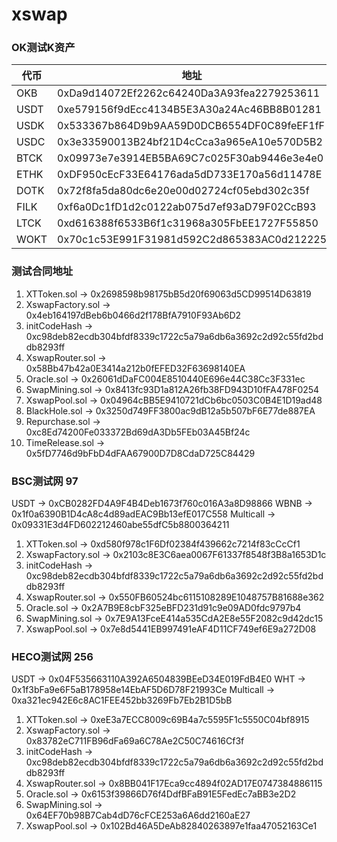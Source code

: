 # xswap
###  OK测试K资产

| 代币 | 地址                                       |
| ---- | ------------------------------------------ |
| OKB  | 0xDa9d14072Ef2262c64240Da3A93fea2279253611 |
| USDT	| 0xe579156f9dEcc4134B5E3A30a24Ac46BB8B01281 |
| USDK	| 0x533367b864D9b9AA59D0DCB6554DF0C89feEF1fF |
| USDC	| 0x3e33590013B24bf21D4cCca3a965eA10e570D5B2 |
| BTCK	| 0x09973e7e3914EB5BA69C7c025F30ab9446e3e4e0 |
| ETHK	| 0xDF950cEcF33E64176ada5dD733E170a56d11478E |
| DOTK	| 0x72f8fa5da80dc6e20e00d02724cf05ebd302c35f |
| FILK	| 0xf6a0Dc1fD1d2c0122ab075d7ef93aD79F02CcB93 |
| LTCK	| 0xd616388f6533B6f1c31968a305FbEE1727F55850 |
| WOKT	| 0x70c1c53E991F31981d592C2d865383AC0d212225 |
### 测试合同地址

1. XTToken.sol -> 0x2698598b98175bB5d20f69063d5CD99514D63819
2. XswapFactory.sol -> 0x4eb164197dBeb6b0466d2f178BfA7910F93Ab6D2
1. initCodeHash -> 0xc98deb82ecdb304bfdf8339c1722c5a79a6db6a3692c2d92c55fd2bddb8293ff
3. XswapRouter.sol -> 0x58Bb47b42a0E3414a212b0fEFED32F63698140EA
4. Oracle.sol -> 0x26061dDaFC004E8510440E696e44C38Cc3F331ec
5. SwapMining.sol -> 0x8413fc93D1a812A26fb38FD943D10fFA478F0254
6. XswapPool.sol -> 0x04964cBB5E9410721dCb6bc0503C0B4E1D19ad48
7. BlackHole.sol -> 0x3250d749FF3800ac9dB12a5b507bF6E77de887EA
8. Repurchase.sol -> 0xc8Ed74200Fe033372Bd69dA3Db5FEb03A45Bf24c
9. TimeRelease.sol -> 0x5fD7746d9bFbD4dFAA67900D7D8CdaD725C84429

### BSC测试网 97
USDT -> 0xCB0282FD4A9F4B4Deb1673f760c016A3a8D98866
WBNB -> 0x1f0a6390B1D4cA8c4d89adEAC9Bb13efE017C558
Multicall -> 0x09331E3d4FD602212460abe55dfC5b8800364211
1. XTToken.sol -> 0xd580f978c1F6Df02384f439662c7214f83cCcCf1
2. XswapFactory.sol -> 0x2103c8E3C6aea0067F61337f8548f3B8a1653D1c
3. initCodeHash -> 0xc98deb82ecdb304bfdf8339c1722c5a79a6db6a3692c2d92c55fd2bddb8293ff
4. XswapRouter.sol -> 0x550FB60524bc6115108289E1048757B81688e362
4. Oracle.sol -> 0x2A7B9E8cbF325eBFD231d91c9e09AD0fdc9797b4
5. SwapMining.sol -> 0x7E9A13FceE414a535CdA2E8e55F2082c9d42dc15
6. XswapPool.sol -> 0x7e8d5441EB997491eAF4D11CF749ef6E9a272D08

### HECO测试网 256
USDT -> 0x04F535663110A392A6504839BEeD34E019FdB4E0
WHT -> 0x1f3bFa9e6F5aB178958e14EbAF5D6D78F21993Ce
Multicall -> 0xa321ec942E6c8AC1FEE452bb3269Fb7Eb2B1D5bB
1. XTToken.sol -> 0xeE3a7ECC8009c69B4a7c5595F1c5550C04bf8915
2. XswapFactory.sol -> 0x83782eC711FB96dFa69a6C78Ae2C50C74616Cf3f
3. initCodeHash -> 0xc98deb82ecdb304bfdf8339c1722c5a79a6db6a3692c2d92c55fd2bddb8293ff
4. XswapRouter.sol -> 0x8BB041F17Eca9cc4894f02AD17E0747384886115
4. Oracle.sol -> 0x6153f39866D76f4DdfBFaB91E5FedEc7aBB3e2D2
5. SwapMining.sol -> 0x64EF70b98B7Cab4dD76cFCE253a6A6dd2160aE27
6. XswapPool.sol -> 0x102Bd46A5DeAb82840263897e1faa47052163Ce1
